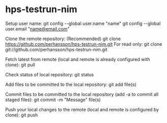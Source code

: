 hps-testrun-nim
===============

Setup user name:
git config --global user.name "name"
git config --global user.email "name@email.com"

Clone the remote repository:
(Recommended)
git clone https://github.com/perhansson/hps-testrun-nim.git
For read only:
git clone git://github.com/perhansson/hps-testrun-nim.git

Fetch latest from remote (local and remote is already configured with clone):
git pull

Check status of local repository:
git status

Add files to be committed to the local repository:
git add file(s)

Commit files to be committed to the local repository (add -a to commit all staged files):
git commit -m "Message" file(s)


Push your local changes to the remote (local and remote is configured by clone):
git push

